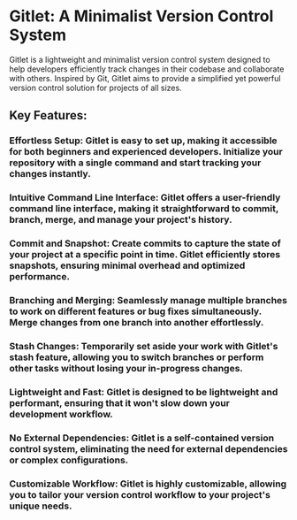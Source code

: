 # Gitlet: A Minimalist Version Control System
Gitlet is a lightweight and minimalist version control system designed to help developers efficiently track changes in their codebase and collaborate with others. Inspired by Git, Gitlet aims to provide a simplified yet powerful version control solution for projects of all sizes.

## Key Features:
### Effortless Setup: Gitlet is easy to set up, making it accessible for both beginners and experienced developers. Initialize your repository with a single command and start tracking your changes instantly.

### Intuitive Command Line Interface: Gitlet offers a user-friendly command line interface, making it straightforward to commit, branch, merge, and manage your project's history.

### Commit and Snapshot: Create commits to capture the state of your project at a specific point in time. Gitlet efficiently stores snapshots, ensuring minimal overhead and optimized performance.

### Branching and Merging: Seamlessly manage multiple branches to work on different features or bug fixes simultaneously. Merge changes from one branch into another effortlessly.

### Stash Changes: Temporarily set aside your work with Gitlet's stash feature, allowing you to switch branches or perform other tasks without losing your in-progress changes.

### Lightweight and Fast: Gitlet is designed to be lightweight and performant, ensuring that it won't slow down your development workflow.

### No External Dependencies: Gitlet is a self-contained version control system, eliminating the need for external dependencies or complex configurations.

### Customizable Workflow: Gitlet is highly customizable, allowing you to tailor your version control workflow to your project's unique needs.




